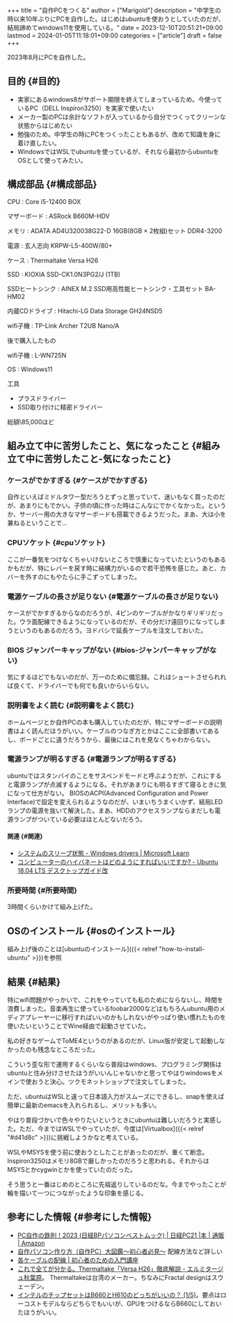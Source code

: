 +++
title = "自作PCをつくる"
author = ["Marigold"]
description = "中学生の時以来10年ぶりにPCを自作した。はじめはubuntuを使おうとしていたのだが、結局諦めてwindows11を使用している。"
date = 2023-12-10T20:51:21+09:00
lastmod = 2024-01-05T11:18:01+09:00
categories = ["article"]
draft = false
+++

2023年8月にPCを自作した。


## 目的 {#目的}

-   実家にあるwindows8がサポート期限を終えてしまっているため。今使っているPC（DELL Inspiron3250）を実家で使いたい
-   メーカー製のPCは余計なソフトが入っているから自分でつくってクリーンな状態からはじめたい
-   勉強のため。中学生の時にPCをつくったこともあるが、改めて知識を身に着け直したい。
-   WindowsではWSLでubuntuを使っているが、それなら最初からubuntuをOSとして使ってみたい。


## 構成部品 {#構成部品}

CPU
: Core i5-12400 BOX

マザーボード
: ASRock B660M-HDV

メモリ
: ADATA AD4U320038G22-D 16GB(8GB × 2枚組)セット DDR4-3200

電源
: 玄人志向 KRPW-L5-400W/80+

ケース
: Thermaltake Versa H26

SSD
: KIOXIA SSD-CK1.0N3PG2/J (1TB)

SSDヒートシンク
: AINEX M.2 SSD用高性能ヒートシンク・工具セット BA-HM02

内蔵CDドライブ
: Hitachi-LG Data Storage GH24NSD5

wifi子機
: TP-Link Archer T2UB Nano/A

後で購入したもの

wifi子機
: L-WN725N

OS
: Windows11

工具

-   プラスドライバー
-   SSD取り付けに精密ドライバー

総額\\85,000ほど


## 組み立て中に苦労したこと、気になったこと {#組み立て中に苦労したこと-気になったこと}


### ケースがでかすぎる {#ケースがでかすぎる}

自作といえばミドルタワー型だろうとずっと思っていて、迷いもなく買ったのだが、あまりにもでかい。子供の頃に作った時はこんなにでかくなかった。というか、サーバー用の大きなマザーボードも搭載できるようだった。まあ、大は小を兼ねるということで...


### CPUソケット {#cpuソケット}

ここが一番気をつけなくちゃいけないところで慎重になっていたというのもあるかもだが、特にレバーを戻す時に結構力がいるので若干恐怖を感じた。あと、カバーを外すのにもやたらに手こずってしまった。


### 電源ケーブルの長さが足りない {#電源ケーブルの長さが足りない}

ケースがでかすぎるからなのだろうが、4ピンのケーブルがかなりギリギリだった。ウラ面配線できるようになっているのだが、その分だけ遠回りになってしまうというのもあるのだろう。ヨドバシで延長ケーブルを注文しておいた。


### BIOS ジャンパーキャップがない {#bios-ジャンパーキャップがない}

気にするほどでもないのだが、万一のために備忘録。これはショートさせられれば良くて、ドライバーでも何でも良いからいらない。


### 説明書をよく読む {#説明書をよく読む}

ホームページとか自作PCの本も購入していたのだが、特にマザーボードの説明書はよく読んだほうがいい。ケーブルのつなぎ方とかはここに全部書いてあるし、ボードごとに違うだろうから、最後にはこれを見なくちゃわからない。


### 電源ランプが明るすぎる {#電源ランプが明るすぎる}

ubuntuではスタンバイのことをサスペンドモードと呼ぶようだが、これにすると電源ランプが点滅するようになる。それがあまりにも明るすぎて寝るときに気になって仕方がない。
BIOSのACPI(Advanced Configuration and Power Interface)で設定を変えられるようなのだが、いまいちうまくいかず、結局LEDランプの電源を抜いて解決した。まあ、HDDのアクセスランプならまだしも電源ランプがついている必要はほとんどないだろう。


#### 関連 {#関連}

-   [システムのスリープ状態 - Windows drivers | Microsoft Learn](https://learn.microsoft.com/ja-jp/windows-hardware/drivers/kernel/system-sleeping-states)
-   [コンピューターのハイバネートはどのようにすればいいですか? - Ubuntu 18.04 LTS デスクトップガイド改](https://sicklylife.jp/ubuntu/1804/help/power-hibernate.html)


### 所要時間 {#所要時間}

3時間くらいかけて組み上げた。


## OSのインストール {#osのインストール}

組み上げ後のことは[ubuntuのインストール]({{< relref "how-to-install-ubuntu" >}})を参照


## 結果 {#結果}

特にwifi問題がやっかいで、これをやっていても私のためにならないし、時間を浪費しまった。音楽再生に使っているfoobar2000などはもちろんubuntu用のメディアプレーヤーに移行すればいいのかもしれないがやっぱり使い慣れたものを使いたいということでWine経由で起動させていた。

私の好きなゲームでToME4というのがあるのだが、Linux版が安定して起動しなかったのも残念なところだった。

こういう歪な形で運用するくらいなら普段はwindows、プログラミング関係はubuntuと住み分けさせたほうがいいんじゃないかと思ってやはりwindowsをメインで使おうと決心。ツクモネットショップで注文してしまった。

ただ、ubuntuはWSLと違って日本語入力がスムーズにできるし、snapを使えば簡単に最新のemacsを入れられるし、メリットも多い。

やはり普段づかいで色々やりたいというときにubuntuは難しいだろうと実感した。ただ、今まではWSLでやっていたが、今度は[Virtualbox]({{< relref "#d41d8c" >}})に挑戦しようかなと考えている。

WSLやMSYSを使う前に使おうとしたことがあったのだが、重くて断念。
Inspiron3250はメモリ8GBで厳しかったのだろうと思われる。それからはMSYSとかcygwinとかを使っていたのだった。

そう思うと一番はじめのところに先祖返りしているのだな。今までやったことが輪を描いて一つにつながったような印象を感じる。


## 参考にした情報 {#参考にした情報}

-   [PC自作の鉄則！2023 (日経BPパソコンベストムック) | 日経PC21 |本 | 通販 | Amazon](https://www.amazon.co.jp/PC%E8%87%AA%E4%BD%9C%E3%81%AE%E9%89%84%E5%89%87%EF%BC%812023-%E6%97%A5%E7%B5%8CBP%E3%83%91%E3%82%BD%E3%82%B3%E3%83%B3%E3%83%99%E3%82%B9%E3%83%88%E3%83%A0%E3%83%83%E3%82%AF-%E6%97%A5%E7%B5%8CPC21/dp/4296201085)
-   [自作パソコン作り方（自作PC）大図鑑～初心者必見～](https://jisaku-pc.net/build) 配線方法など詳しい
-   [各ケーブルの配線 | 初心者のための入門講座](https://jisaku-pc.net/build/cable_setup.html)
-   [これで全てが分かる。Thermaltake「Versa H26」徹底解説 - エルミタージュ秋葉原](https://www.gdm.or.jp/review/2017/1205/241809)。
    Thermaltakeは台湾のメーカー。ちなみにFractal designはスウェーデン。
-   [インテルのチップセットはB660とH610のどっちがいいの？ (1/5)](https://ascii.jp/elem/000/004/089/4089851/)。要点はローコストモデルならどちらでもいいが、GPUをつけるならB660にしておいたほうがいい。
